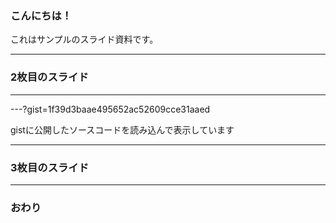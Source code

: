 ### こんにちは！


これはサンプルのスライド資料です。


---


### 2枚目のスライド

---

---?gist=1f39d3baae495652ac52609cce31aaed

gistに公開したソースコードを読み込んで表示しています

---


### 3枚目のスライド


---


### おわり
